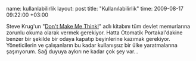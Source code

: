 name: kullanlabilirlik
layout: post
title: "Kullanılabilirlik"
time: 2009-08-17 09:22:00 +03:00

Steve Krug'un "<a href="http://www.amazon.com/Dont-Make-Me-Think-Usability/dp/0321344758/ref=sr_1_1?ie=UTF8&qid=1250489910&sr=8-1">Don't Make Me Think!</a>" adlı kitabını tüm devlet memurlarına zorunlu okuma olarak vermek gerekiyor. Hatta Otomatik Portakal'dakine benzer bir şekilde bir odaya kapatıp beyinlerine kazımak gerekiyor. Yöneticilerin ve çalışanların bu kadar kullanışsız bir ülke yaratmalarına şaşırıyorum. Sağ duyuya aykırı ne kadar çok şey var...

